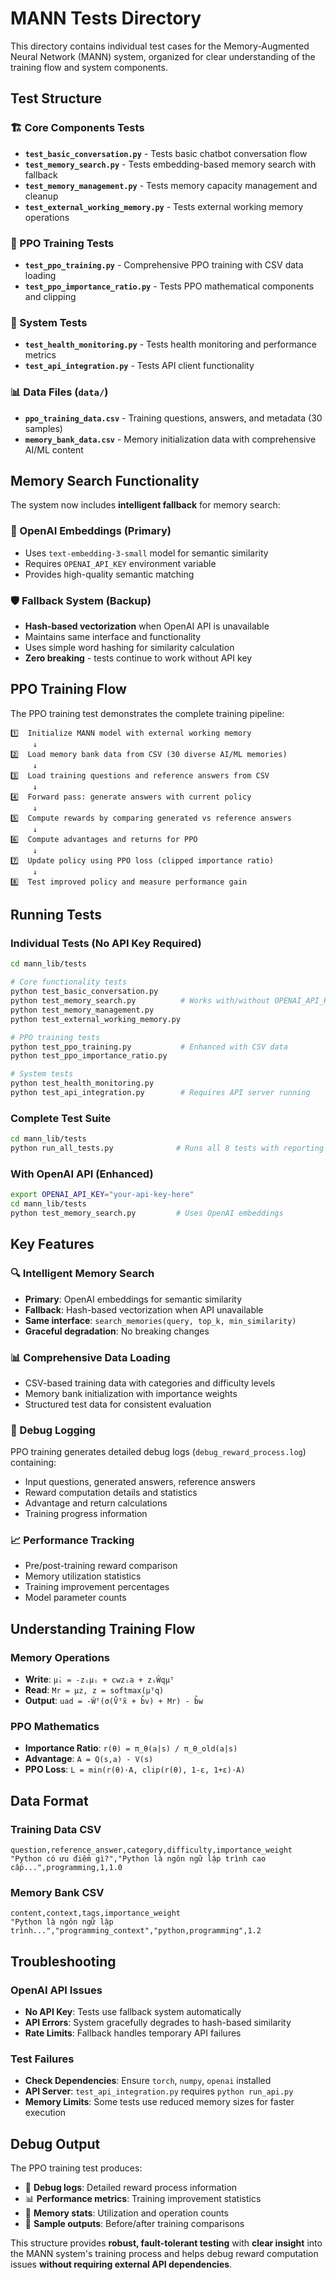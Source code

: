 # MANN Tests Directory

This directory contains individual test cases for the Memory-Augmented Neural Network (MANN) system, organized for clear understanding of the training flow and system components.

## Test Structure

### 🏗️ Core Components Tests
- **`test_basic_conversation.py`** - Tests basic chatbot conversation flow
- **`test_memory_search.py`** - Tests embedding-based memory search with fallback
- **`test_memory_management.py`** - Tests memory capacity management and cleanup
- **`test_external_working_memory.py`** - Tests external working memory operations

### 🎯 PPO Training Tests  
- **`test_ppo_training.py`** - Comprehensive PPO training with CSV data loading
- **`test_ppo_importance_ratio.py`** - Tests PPO mathematical components and clipping

### 🔧 System Tests
- **`test_health_monitoring.py`** - Tests health monitoring and performance metrics
- **`test_api_integration.py`** - Tests API client functionality

### 📊 Data Files (`data/`)
- **`ppo_training_data.csv`** - Training questions, answers, and metadata (30 samples)
- **`memory_bank_data.csv`** - Memory initialization data with comprehensive AI/ML content

## Memory Search Functionality

The system now includes **intelligent fallback** for memory search:

### 🔄 OpenAI Embeddings (Primary)
- Uses `text-embedding-3-small` model for semantic similarity
- Requires `OPENAI_API_KEY` environment variable
- Provides high-quality semantic matching

### 🛡️ Fallback System (Backup)  
- **Hash-based vectorization** when OpenAI API is unavailable
- Maintains same interface and functionality
- Uses simple word hashing for similarity calculation
- **Zero breaking** - tests continue to work without API key

## PPO Training Flow

The PPO training test demonstrates the complete training pipeline:

```
1️⃣  Initialize MANN model with external working memory
     ↓
2️⃣  Load memory bank data from CSV (30 diverse AI/ML memories)
     ↓  
3️⃣  Load training questions and reference answers from CSV
     ↓
4️⃣  Forward pass: generate answers with current policy
     ↓
5️⃣  Compute rewards by comparing generated vs reference answers
     ↓
6️⃣  Compute advantages and returns for PPO
     ↓
7️⃣  Update policy using PPO loss (clipped importance ratio)
     ↓
8️⃣  Test improved policy and measure performance gain
```

## Running Tests

### Individual Tests (No API Key Required)
```bash
cd mann_lib/tests

# Core functionality tests
python test_basic_conversation.py
python test_memory_search.py          # Works with/without OPENAI_API_KEY
python test_memory_management.py
python test_external_working_memory.py

# PPO training tests
python test_ppo_training.py           # Enhanced with CSV data
python test_ppo_importance_ratio.py

# System tests  
python test_health_monitoring.py
python test_api_integration.py        # Requires API server running
```

### Complete Test Suite
```bash
cd mann_lib/tests
python run_all_tests.py              # Runs all 8 tests with reporting
```

### With OpenAI API (Enhanced)
```bash
export OPENAI_API_KEY="your-api-key-here"
cd mann_lib/tests
python test_memory_search.py         # Uses OpenAI embeddings
```

## Key Features

### 🔍 Intelligent Memory Search
- **Primary**: OpenAI embeddings for semantic similarity
- **Fallback**: Hash-based vectorization when API unavailable
- **Same interface**: `search_memories(query, top_k, min_similarity)`
- **Graceful degradation**: No breaking changes

### 📊 Comprehensive Data Loading
- CSV-based training data with categories and difficulty levels
- Memory bank initialization with importance weights
- Structured test data for consistent evaluation

### 🐛 Debug Logging
PPO training generates detailed debug logs (`debug_reward_process.log`) containing:
- Input questions, generated answers, reference answers
- Reward computation details and statistics
- Advantage and return calculations
- Training progress information

### 📈 Performance Tracking
- Pre/post-training reward comparison
- Memory utilization statistics
- Training improvement percentages
- Model parameter counts

## Understanding Training Flow

### Memory Operations
- **Write**: `μ̇ᵢ = -zᵢμᵢ + cwzᵢa + zᵢŴqμᵀ`
- **Read**: `Mr = μz, z = softmax(μᵀq)`  
- **Output**: `uad = -Ŵᵀ(σ(V̂ᵀx̃ + b̂v) + Mr) - b̂w`

### PPO Mathematics
- **Importance Ratio**: `r(θ) = π_θ(a|s) / π_θ_old(a|s)`
- **Advantage**: `A = Q(s,a) - V(s)`
- **PPO Loss**: `L = min(r(θ)·A, clip(r(θ), 1-ε, 1+ε)·A)`

## Data Format

### Training Data CSV
```csv
question,reference_answer,category,difficulty,importance_weight
"Python có ưu điểm gì?","Python là ngôn ngữ lập trình cao cấp...",programming,1,1.0
```

### Memory Bank CSV  
```csv
content,context,tags,importance_weight
"Python là ngôn ngữ lập trình...","programming_context","python,programming",1.2
```

## Troubleshooting

### OpenAI API Issues
- **No API Key**: Tests use fallback system automatically
- **API Errors**: System gracefully degrades to hash-based similarity
- **Rate Limits**: Fallback handles temporary API failures

### Test Failures
- **Check Dependencies**: Ensure `torch`, `numpy`, `openai` installed
- **API Server**: `test_api_integration.py` requires `python run_api.py`
- **Memory Limits**: Some tests use reduced memory sizes for faster execution

## Debug Output

The PPO training test produces:
- 📄 **Debug logs**: Detailed reward process information
- 📊 **Performance metrics**: Training improvement statistics  
- 🧠 **Memory stats**: Utilization and operation counts
- 🎯 **Sample outputs**: Before/after training comparisons

This structure provides **robust, fault-tolerant testing** with **clear insight** into the MANN system's training process and helps debug reward computation issues **without requiring external API dependencies**.